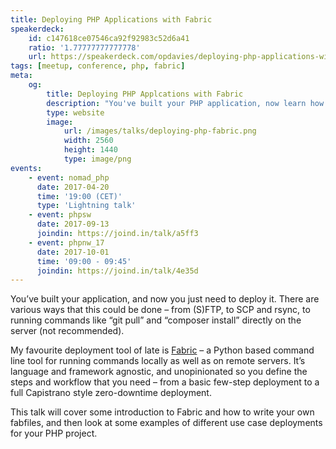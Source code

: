 ```yaml
---
title: Deploying PHP Applications with Fabric
speakerdeck:
    id: c147618ce07546ca92f92983c52d6a41
    ratio: '1.77777777777778'
    url: https://speakerdeck.com/opdavies/deploying-php-applications-with-fabric
tags: [meetup, conference, php, fabric]
meta:
    og:
        title: Deploying PHP Applcations with Fabric
        description: "You've built your PHP application, now learn how to deploy it with Fabric."
        type: website
        image:
            url: /images/talks/deploying-php-fabric.png
            width: 2560
            height: 1440
            type: image/png
events:
    - event: nomad_php
      date: 2017-04-20
      time: '19:00 (CET)'
      type: 'Lightning talk'
    - event: phpsw
      date: 2017-09-13
      joindin: https://joind.in/talk/a5ff3
    - event: phpnw_17
      date: 2017-10-01
      time: '09:00 - 09:45'
      joindin: https://joind.in/talk/4e35d
---
```

You’ve built your application, and now you just need to deploy it. There are various ways that this could be done – from (S)FTP, to SCP and rsync, to running commands like “git pull” and “composer install” directly on the server (not recommended).

My favourite deployment tool of late is [Fabric][1] – a Python based command line tool for running commands locally as well as on remote servers. It’s language and framework agnostic, and unopinionated so you define the steps and workflow that you need – from a basic few-step deployment to a full Capistrano style zero-downtime deployment.

This talk will cover some introduction to Fabric and how to write your own fabfiles, and then look at some examples of different use case deployments for your PHP project.

[1]: http://www.fabfile.org
